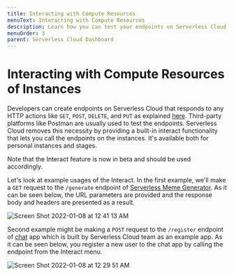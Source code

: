 ```yaml
---
title: Interacting with Compute Resources
menuText: Interacting with Compute Resources
description: Learn how you can test your endpoints on Serverless Cloud
menuOrder: 3
parent: Serverless Cloud Dashboard
---
```


# Interacting with Compute Resources of Instances 

Developers can create endpoints on Serverless Cloud that responds to any HTTP actions like `GET`, `POST`, `DELETE`, and `PUT` as explained [here](https://www.serverless.com/cloud/docs/apps/api). Third-party platforms like Postman are usually used to test the endpoints. Serverless Cloud removes this necessity by providing a built-in interact functionality that lets you call the endpoints on the instances. It's available both for personal instances and stages.

Note that the Interact feature is now in beta and should be used accordingly. 

Let's look at example usages of the Interact. In the first example, we'll make a `GET` request to the `/generate` endpoint of [Serverless Meme Generator](https://cloud.serverless.com/calganaygun/meme-generator-serverless). As it can be seen below, the URL parameters are provided and the response body and headers are presented as a result. 

![Screen Shot 2022-01-08 at 12 41 13 AM](https://user-images.githubusercontent.com/85096820/148612414-83f72367-3e8a-4c09-bc34-d15c5b49904a.png)

Second example might be making a `POST` request to the `/register` endpoint of [chat](https://cloud.serverless.com/serverless/chat) app which is built by Serverless Cloud team as an example app. As it can be seen below, you register a new user to the chat app by calling the endpoint from the Interact menu. 

![Screen Shot 2022-01-08 at 12 29 51 AM](https://user-images.githubusercontent.com/85096820/148613052-94a0350d-cdd4-4606-8ef1-efa5b4f39665.png)
